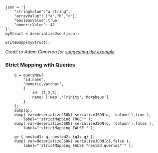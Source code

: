 ```luceescript+trycf
json = '{
	"stringValue":"a string", 
	"arrayValue": ["a","b","c"], 
	"booleanValue":true, 
	"numericValue": 42
}';
myStruct = deserializeJson(json);

writeDump(myStruct);
```
*Credit to Adam Cameron for [suggesting the example](http://blog.adamcameron.me/2016/01/coldfusion-how-not-to-document-function.html)*
 
### Strict Mapping with Queries

```luceescript+trycf
    q = queryNew(
        "id,name", 
        "numeric,varchar", 
        { 
            id: [1,2,3], 
            name: ['Neo','Trinity','Morpheus'] 
        } 
    );
    dump(q);
    dump( var=deserializeJSON( serializeJSON(q, 'column'),true ),
        label="'strictMapping TRUE'" );
    dump( var=deserializeJSON( serializeJSON(q, 'column'),false ),
        label="'strictMapping FALSE'" );

    q= { nested1: q, nested2: {q3: q} };
    dump( var=deserializeJSON( serializeJSON(q),false ),
        label="'strictMapping FALSE *nested queries*'" );
```